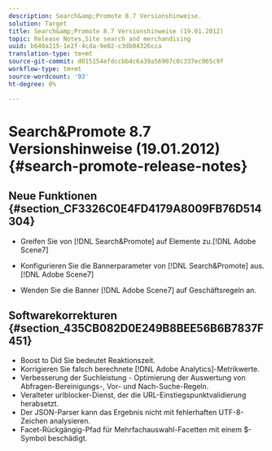 ```yaml
---
description: Search&amp;Promote 8.7 Versionshinweise.
solution: Target
title: Search&amp;Promote 8.7 Versionshinweise (19.01.2012)
topic: Release Notes,Site search and merchandising
uuid: b640a215-1e2f-4cda-9e02-c3db04326cca
translation-type: tm+mt
source-git-commit: d015154efdccbb4c6a39a56907c0c337ec065c9f
workflow-type: tm+mt
source-wordcount: '93'
ht-degree: 0%

---
```



# Search&amp;Promote 8.7 Versionshinweise (19.01.2012){#search-promote-release-notes}

## Neue Funktionen {#section_CF3326C0E4FD4179A8009FB76D514304}

* Greifen Sie von [!DNL Search&Promote] auf Elemente zu.[!DNL Adobe Scene7]
* Konfigurieren Sie die Bannerparameter von [!DNL Search&Promote] aus.[!DNL Adobe Scene7]

* Wenden Sie die Banner [!DNL Adobe Scene7] auf Geschäftsregeln an.

## Softwarekorrekturen {#section_435CB082D0E249B8BEE56B6B7837F451}

* Boost to Did Sie bedeutet Reaktionszeit.
* Korrigieren Sie falsch berechnete [!DNL Adobe Analytics]-Metrikwerte.
* Verbesserung der Suchleistung - Optimierung der Auswertung von Abfragen-Bereinigungs-, Vor- und Nach-Suche-Regeln.
* Veralteter urlblocker-Dienst, der die URL-Einstiegspunktvalidierung herabsetzt.
* Der JSON-Parser kann das Ergebnis nicht mit fehlerhaften UTF-8-Zeichen analysieren.
* Facet-Rückgängig-Pfad für Mehrfachauswahl-Facetten mit einem $-Symbol beschädigt.

